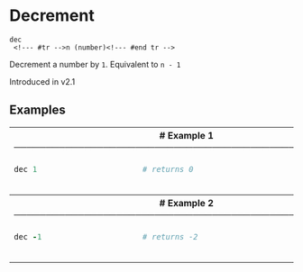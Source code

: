 # Decrement

```
dec 
 <!--- #tr -->n (number)<!--- #end tr -->
```


Decrement a number by `1`. Equivalent to `n - 1`

Introduced in v2.1

## Examples

<table class="examples">
<tr>
<th colspan="2" class="even head"># Example 1 ──────────────────────────────────────────────────────</th>
</tr>
<tr>
<td class="even">

```ruby
dec 1



```

</td>
<td class="even">

<!--- #tr -->
```ruby
# returns 0



```
<!--- #end tr -->

</td>
</tr>
<tr>
<th colspan="2" class="odd head"># Example 2 ──────────────────────────────────────────────────────</th>
</tr>
<tr>
<td class="odd">

```ruby
dec -1



```

</td>
<td class="odd">

<!--- #tr -->
```ruby
# returns -2



```
<!--- #end tr -->

</td>
</tr>
</table>

